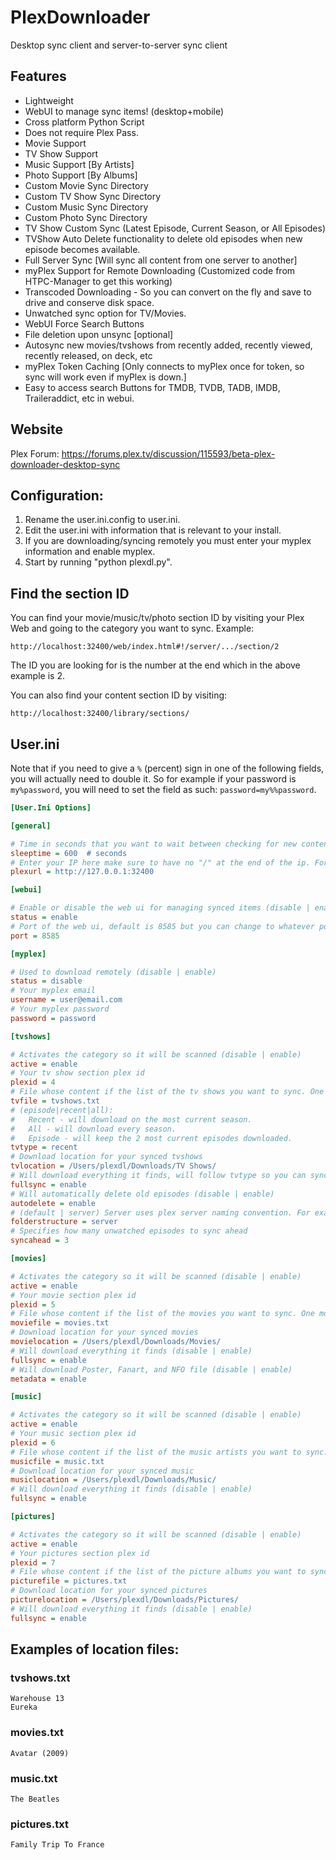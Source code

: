 # PlexDownloader

Desktop sync client and server-to-server sync client

## Features

* Lightweight
* WebUI to manage sync items! (desktop+mobile)
* Cross platform Python Script
* Does not require Plex Pass.
* Movie Support
* TV Show Support
* Music Support [By Artists]
* Photo Support [By Albums]
* Custom Movie Sync Directory
* Custom TV Show Sync Directory
* Custom Music Sync Directory
* Custom Photo Sync Directory
* TV Show Custom Sync (Latest Episode, Current Season, or All Episodes)
* TVShow Auto Delete functionality to delete old episodes when new episode becomes available.
* Full Server Sync [Will sync all content from one server to another]
* myPlex Support for Remote Downloading (Customized code from HTPC-Manager to get this working)
* Transcoded Downloading - So you can convert on the fly and save to drive and conserve disk space.
* Unwatched sync option for TV/Movies.
* WebUI Force Search Buttons
* File deletion upon unsync [optional]
* Autosync new movies/tvshows from recently added, recently viewed, recently released, on deck, etc
* myPlex Token Caching [Only connects to myPlex once for token, so sync will work even if myPlex is down.]
* Easy to access search Buttons for TMDB, TVDB, TADB, IMDB, Traileraddict, etc in webui.

## Website

Plex Forum: https://forums.plex.tv/discussion/115593/beta-plex-downloader-desktop-sync

## Configuration:

1. Rename the user.ini.config to user.ini.
1. Edit the user.ini with information that is relevant to your install.
2. If you are downloading/syncing remotely you must enter your myplex information and enable myplex.
3. Start by running "python plexdl.py".

## Find the section ID
You can find your movie/music/tv/photo section ID by visiting your Plex Web and going to the category you want to sync. Example:
```
http://localhost:32400/web/index.html#!/server/.../section/2
```
The ID you are looking for is the number at the end which in the above example is 2.

You can also find your content section ID by visiting:
```
http://localhost:32400/library/sections/
```

## User.ini

Note that if you need to give a `%` (percent) sign in one of the following fields, you will
actually need to double it. So for example if your password is `my%password`, you will need
to set the field as such: `password=my%%password`.

```ini
[User.Ini Options]

[general]

# Time in seconds that you want to wait between checking for new content. Default is 600 seconds (10 minutes).
sleeptime = 600  # seconds
# Enter your IP here make sure to have no "/" at the end of the ip. For example
plexurl = http://127.0.0.1:32400

[webui]

# Enable or disable the web ui for managing synced items (disable | enable)
status = enable
# Port of the web ui, default is 8585 but you can change to whatever port you want
port = 8585

[myplex]

# Used to download remotely (disable | enable)
status = disable
# Your myplex email
username = user@email.com
# Your myplex password
password = password

[tvshows]

# Activates the category so it will be scanned (disable | enable)
active = enable
# Your tv show section plex id
plexid = 4
# File whose content if the list of the tv shows you want to sync. One tv show per line. Enter exactly how you see it in plex.
tvfile = tvshows.txt
# (episode|recent|all):
# 	Recent - will download on the most current season. 
# 	All - will download every season. 
# 	Episode - will keep the 2 most current episodes downloaded.
tvtype = recent
# Download location for your synced tvshows
tvlocation = /Users/plexdl/Downloads/TV Shows/
# Will download everything it finds, will follow tvtype so you can sync the most recent of every show (disable | enable)
fullsync = enable
# Will automatically delete old episodes (disable | enable)
autodelete = enable
# (default | server) Server uses plex server naming convention. For example .../Season X/Show s1e1 - desc.mkv
folderstructure = server
# Specifies how many unwatched episodes to sync ahead
syncahead = 3

[movies]

# Activates the category so it will be scanned (disable | enable)
active = enable
# Your movie section plex id
plexid = 5
# File whose content if the list of the movies you want to sync. One movie per line. Format: Movie (year) EX: Avatar (2009)
moviefile = movies.txt
# Download location for your synced movies
movielocation = /Users/plexdl/Downloads/Movies/
# Will download everything it finds (disable | enable)
fullsync = enable
# Will download Poster, Fanart, and NFO file (disable | enable)
metadata = enable

[music]

# Activates the category so it will be scanned (disable | enable)
active = enable
# Your music section plex id
plexid = 6
# File whose content if the list of the music artists you want to sync. One artist per line.
musicfile = music.txt
# Download location for your synced music
musiclocation = /Users/plexdl/Downloads/Music/
# Will download everything it finds (disable | enable)
fullsync = enable

[pictures]

# Activates the category so it will be scanned (disable | enable)
active = enable
# Your pictures section plex id
plexid = 7
# File whose content if the list of the picture albums you want to sync. One album per line.
picturefile = pictures.txt
# Download location for your synced pictures
picturelocation = /Users/plexdl/Downloads/Pictures/
# Will download everything it finds (disable | enable)
fullsync = enable
```

## Examples of location files:

### tvshows.txt
```
Warehouse 13
Eureka
```

### movies.txt
```
Avatar (2009)
```

### music.txt
```
The Beatles
```

### pictures.txt
```
Family Trip To France
```